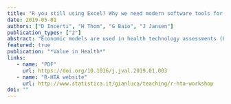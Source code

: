 ```yaml
---
title: "R you still using Excel? Why we need modern software tools for health technology assessment"
date: 2019-05-01
authors: ["D Incerti", "H Thom", "G Baio", "J Jansen"]
publication_types: ["2"]
abstract: "Economic models are used in health technology assessments (HTAs) to evaluate the cost-effectiveness of competing medical technologies and inform the efficient use of healthcare resources. Historically, these models have been developed with specialized commercial software (such as TreeAge) or more commonly with spreadsheet software (almost always Microsoft Excel). Although these tools may be sufficient for relatively simple analyses, they put unnecessary constraints on the analysis that may ultimately limit its credibility and relevance. In contrast, modern programming languages such as R, Python, Matlab, and Julia facilitate the development of models that are (i) clinically realistic, (ii) capable of quantifying decision uncertainty, (iii) transparent and reproducible, and (iv) reusable and adaptable. An HTA environment that encourages use of modern software can therefore help ensure that coverage and pricing decisions confer greatest possible benefit and capture all scientific uncertainty, thus enabling correct prioritization of future research."
featured: true
publication: "*Value in Health*"
links: 
   - name: "PDF"
     url: https://doi.org/10.1016/j.jval.2019.01.003
   - name: "R-HTA website"
     url: http://www.statistica.it/gianluca/teaching/r-hta-workshop
doi: ""
---
```


